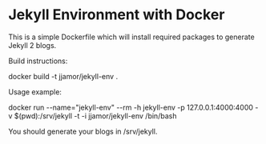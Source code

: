 Jekyll Environment with Docker
==============================

This is a simple Dockerfile which will install required packages to
generate Jekyll 2 blogs.

Build instructions:

docker build -t jjamor/jekyll-env .

Usage example:

docker run --name="jekyll-env" --rm -h jekyll-env -p 127.0.0.1:4000:4000 -v $(pwd):/srv/jekyll -t -i jjamor/jekyll-env /bin/bash

You should generate your blogs in /srv/jekyll.

